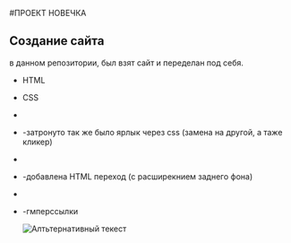 #ПРОЕКТ НОВЕЧКА
## Создание сайта 

в данном репозитории, был взят сайт и переделан под себя.
- HTML
- CSS
-
- -затронуто так же было ярлык через css (замена на другой, а таже кликер)
-
- -добавлена HTML переход (с расширекнием заднего фона)
-
- -гмперссылки


  ![Алтьтернативный текест](https://github.com/BED24/testing/blob/master/images/pJRiBrKeYyQ.jpg)
